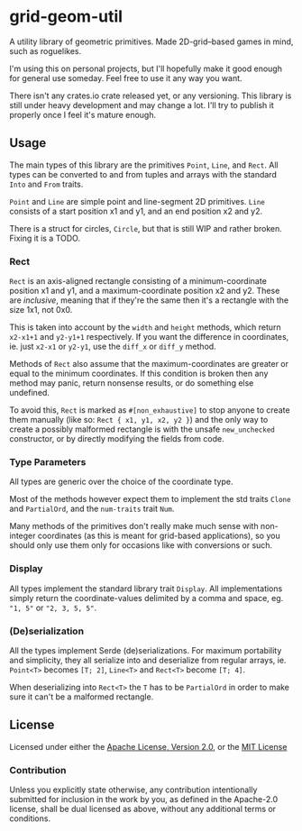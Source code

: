 # grid-geom-util
A utility library of geometric primitives. Made 2D-grid–based games in mind, such as roguelikes.

I'm using this on personal projects, but I'll hopefully make it good enough for general use someday. Feel free to use it any way you want.

There isn't any crates.io crate released yet, or any versioning. This library is still under heavy development and may change a lot. I'll try to publish it properly once I feel it's mature enough.

## Usage
The main types of this library are the primitives `Point`, `Line`, and `Rect`. All types can be converted to and from tuples and arrays with the standard `Into` and `From` traits.

`Point` and `Line` are simple point and line-segment 2D primitives.
`Line` consists of a start position x1 and y1, and an end position x2 and y2.

There is a struct for circles, `Circle`, but that is still WIP and rather broken. Fixing it is a TODO.

### Rect
`Rect` is an axis-aligned rectangle consisting of a minimum-coordinate position x1 and y1, and a maximum-coordinate position x2 and y2. These are *inclusive*, meaning that if they're the same then it's a rectangle with the size 1x1, not 0x0.

This is taken into account by the `width` and `height` methods, which return `x2-x1+1` and `y2-y1+1` respectively. If you want the difference in coordinates, ie. just `x2-x1` or `y2-y1`, use the `diff_x` or `diff_y` method.

Methods of `Rect` also assume that the maximum-coordinates are greater or equal to the minimum coordinates. If this condition is broken then any method may panic, return nonsense results, or do something else undefined.

To avoid this, `Rect` is marked as `#[non_exhaustive]` to stop anyone to create them manually (like so: `Rect { x1, y1, x2, y2 }`) and the only way to create a possibly malformed rectangle is with the unsafe `new_unchecked` constructor, or by directly modifying the fields from code.


### Type Parameters
All types are generic over the choice of the coordinate type.

Most of the methods however expect them to implement the std traits `Clone` and `PartialOrd`, and the `num-traits` trait `Num`.

Many methods of the primitives don't really make much sense with non-integer coordinates (as this is meant for grid-based applications), so you should only use them only for occasions like with conversions or such.

### Display
All types implement the standard library trait `Display`. All implementations simply return the coordinate-values delimited by a comma and space, eg. `"1, 5"` or `"2, 3, 5, 5"`.

### (De)serialization
All the types implement Serde (de)serializations. For maximum portability and simplicity, they all serialize into and deserialize from regular arrays, ie. `Point<T>` becomes `[T; 2]`, `Line<T>` and `Rect<T>` become `[T; 4]`.

When deserializing into `Rect<T>` the `T` has to be `PartialOrd` in order to make sure it can't be a malformed rectangle.

## License
Licensed under either the <a href="LICENSE-APACHE">Apache License, Version 2.0</a>, or the <a href="LICENSE-MIT">MIT License</a>

### Contribution
Unless you explicitly state otherwise, any contribution intentionally submitted for inclusion in the work by you, as defined in the Apache-2.0 license, shall be dual licensed as above, without any additional terms or conditions.
